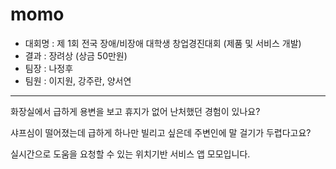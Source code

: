 # momo
- 대회명 : 제 1회 전국 장애/비장애 대학생 창업경진대회 (제품 및 서비스 개발)
- 결과 : 장려상 (상금 50만원)
- 팀장 : 나정후
- 팀원 : 이지원, 강주란, 양서연

---

화장실에서 급하게 용변을 보고 휴지가 없어 난처했던 경험이 있나요?

샤프심이 떨어졌는데 급하게 하나만 빌리고 싶은데 주변인에 말 걸기가 두렵다고요?

실시간으로 도움을 요청할 수 있는 위치기반 서비스 앱 모모입니다.
